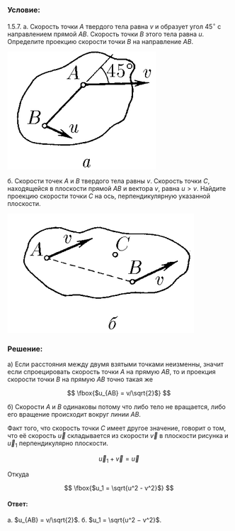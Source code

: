 ###  Условие:

$1.5.7.$ а. Скорость точки $A$ твердого тела равна $v$ и образует угол $45^{\circ}$ с направлением прямой $AB$. Скорость точки $B$ этого тела равна $u$. Определите проекцию скорости точки $B$ на направление $AB$.

![ К задаче $1.5.7.а$ |336x266, 23%](../../img/1.5.7/statement1.png)

б. Скорости точек $A$ и $B$ твердого тела равны $v$. Скорость точки $C$, находящейся в плоскости прямой $AB$ и вектора $v$, равна $u > v$. Найдите проекцию скорости точки $C$ на ось, перпендикулярную указанной плоскости.

![ К задаче $1.5.7.б$ |422x269, 33%](../../img/1.5.7/statement2.png)

###  Решение:

a) Если расстояния между двумя взятыми точками неизменны, значит если спроецировать скорость точки $A$ на прямую $AB$, то и проекция скорости точки $B$ на прямую $AB$ точно такая же

$$
\fbox{$u_{AB} = v/\sqrt{2}$}
$$

б) Скорости $A$ и $B$ одинаковы потому что либо тело не вращается, либо его вращение происходит вокруг линии $AB$.

Факт того, что скорость точки $C$ имеет другое значение, говорит о том, что её скорость $\vec u$ складывается из скорости $\vec v$ в плоскости рисунка и $\vec u_1$ перпендикулярно плоскости.

$$
\vec{u}_1+\vec{v} = \vec{u}
$$

Откуда

$$
\fbox{$u_1 = \sqrt{u^2 - v^2}$}
$$

#### Ответ:

а. $u_{AB} = v/\sqrt{2}$.
б. $u_1 = \sqrt{u^2 − v^2}$.
